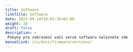 ```yaml
---
title: Software
linkTitle: Software
date: 2023-09-14T10:01:35+02:00
weight: 10
draft: false
description: >
 Pokyny pro zobrazení vaší verze softwaru naleznete zde
manualLink: /cs/docs/firmware/versions/
---
```

<script>
  window.location.href = "/cs/docs/firmware/versions/";
</script>
